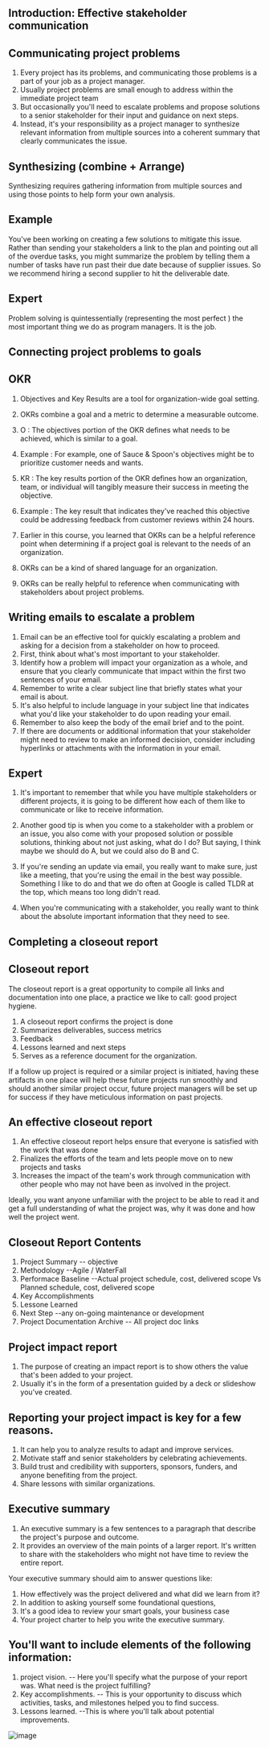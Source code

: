 ## Introduction: Effective stakeholder communication

## Communicating project problems

1. Every project has its problems, and communicating those problems is a part of your job as a project manager.
2. Usually project problems are small enough to address within the immediate project team
3. But occasionally you'll need to escalate problems and propose solutions to a senior stakeholder for their input and guidance on next steps.
4. Instead, it's your responsibility as a project manager to synthesize relevant information from multiple sources into a coherent summary that clearly communicates the issue.

## Synthesizing (combine + Arrange)
Synthesizing requires gathering information from multiple sources and using those points to help form your own analysis. 

## Example
You've been working on creating a few solutions to mitigate this issue. Rather than sending your stakeholders a link to the plan and pointing out all of the overdue tasks, you might summarize the problem by telling them a number of tasks have run past their due date because of supplier issues. So we recommend hiring a second supplier to hit the deliverable date. 

## Expert 
Problem solving is quintessentially (representing the most perfect  ) the most important thing we do as program managers. It is the job.

## Connecting project problems to goals

## OKR
1. Objectives and Key Results are a tool for organization-wide goal setting. 
2. OKRs combine a goal and a metric to determine a measurable outcome.
3. O : The objectives portion of the OKR defines what needs to be achieved, which is similar to a goal. 
4. Example : For example, one of Sauce &amp; Spoon's objectives might be to prioritize customer needs and wants.
5. KR : The key results portion of the OKR defines how an organization, team, or individual will tangibly measure their success in meeting the objective. 
6. Example : The key result that indicates they've reached this objective could be addressing feedback from customer reviews within 24 hours.


7. Earlier in this course, you learned that OKRs can be a helpful reference point when determining if a project goal is relevant to the needs of an organization. 
8. OKRs can be a kind of shared language for an organization. 
9. OKRs can be really helpful to reference when communicating with stakeholders about project problems.

## Writing emails to escalate a problem
1. Email can be an effective tool for quickly escalating a problem and asking for a decision from a stakeholder on how to proceed.
2. First, think about what's most important to your stakeholder. 
3. Identify how a problem will impact your organization as a whole, and ensure that you clearly communicate that impact within the first two sentences of your email. 
4. Remember to write a clear subject line that briefly states what your email is about.
5. It's also helpful to include language in your subject line that indicates what you'd like your stakeholder to do upon reading your email.
6. Remember to also keep the body of the email brief and to the point.
7.  If there are documents or additional information that your stakeholder might need to review to make an informed decision, consider including hyperlinks or attachments with the information in your email. 

## Expert 
1.  It's important to remember that while you have multiple stakeholders or different projects, it is going to be different how each of them like to communicate or like to receive information.

2. Another good tip is when you come to a stakeholder with a problem or an issue, you also come with your proposed solution or possible solutions, thinking about not just asking, what do I do? But saying, I think maybe we should do A, but we could also do B and C.

3.  If you're sending an update via email, you really want to make sure, just like a meeting, that you're using the email in the best way possible. Something I like to do and that we do often at Google is called TLDR at the top, which means too long didn't read.

4. When you're communicating with a stakeholder, you really want to think about the absolute important information that they need to see.

## Completing a closeout report

## Closeout report
The closeout report is a great opportunity to compile all links and documentation into one place, a practice we like to call: good project hygiene. 

1. A closeout report confirms the project is done
2. Summarizes deliverables, success metrics
3. Feedback
4. Lessons learned and next steps
5. Serves as a reference document for the organization.

If a follow up project is required or a similar project is initiated, having these artifacts in one place will help these future projects run smoothly and should another similar project occur, future project managers will be set up for success if they have meticulous information on past projects.

## An effective closeout report
1. An effective closeout report helps ensure that everyone is satisfied with the work that was done
2. Finalizes the efforts of the team and lets people move on to new projects and tasks
3. Increases the impact of the team's work through communication with other people who may not have been as involved in the project. 

Ideally, you want anyone unfamiliar with the project to be able to read it and get a full understanding of what the project was, why it was done and how well the project went.

## Closeout Report Contents
1. Project Summary -- objective
2. Methodology  --Agile / WaterFall
3. Performace Baseline --Actual project schedule, cost, delivered scope Vs Planned schedule, cost, delivered scope
4. Key Accomplishments
5. Lessone Learned
6. Next Step  --any on-going maintenance or development
7. Project Documentation Archive  -- All project doc links

## Project impact report
1. The purpose of creating an impact report is to show others the value that's been added to your project. 
2.  Usually it's in the form of a presentation guided by a deck or slideshow you've created.

## Reporting your project impact is key for a few reasons. 
1. It can help you to analyze results to adapt and improve services. 
2. Motivate staff and senior stakeholders by celebrating achievements. 
3. Build trust and credibility with supporters, sponsors, funders, and anyone benefiting from the project. 
4. Share lessons with similar organizations. 

## Executive summary
1. An executive summary is a few sentences to a paragraph that describe the project's purpose and outcome.
2. It provides an overview of the main points of a larger report. It's written to share with the stakeholders who might not have time to review the entire report.


Your executive summary should aim to answer questions like:
1. How effectively was the project delivered and what did we learn from it? 
2. In addition to asking yourself some foundational questions, 
3. It's a good idea to review your smart goals, your business case
4. Your project charter to help you write the executive summary. 


## You'll want to include elements of the following information: 
1. project vision.  -- Here you'll specify what the purpose of your report was. What need is the project fulfilling? 
2. Key accomplishments. -- This is your opportunity to discuss which activities, tasks, and milestones helped you to find success.
3. Lessons learned.   --This is where you'll talk about potential improvements.


![image](https://user-images.githubusercontent.com/74914096/163671729-f4431987-b376-4ceb-bafb-77d9667c1484.png)
